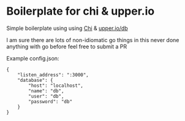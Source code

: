 # Boilerplate for chi & upper.io 

Simple boilerplate using using [Chi](https://github.com/go-chi/chi) & [upper.io/db](https://upper.io/db.v3/)

I am sure there are lots of non-idiomatic go things in this never done anything with go before feel free to submit a PR

Example config.json:
```
{
    "listen_address": ":3000",
    "database": {
        "host": "localhost",
        "name": "db",
        "user": "db",
        "password": "db"
    }
}
```